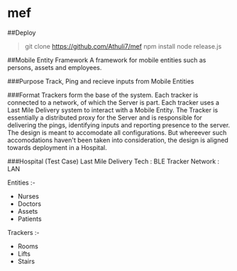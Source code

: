 # mef

##Deploy

> git clone https://github.com/Athuli7/mef
> npm install
> node release.js

##Mobile Entity Framework
A framework for mobile entities such as persons, assets and employees.

###Purpose
Track, Ping and recieve inputs from Mobile Entities

###Format
Trackers form the base of the system. Each tracker is connected to a network, of which the Server is part. Each tracker uses a Last Mile Delivery system to interact with a Mobile Entity. The Tracker is essentially a distributed proxy for the Server and is responsible for delivering the pings, identifying inputs and reporting presence to the server.
The design is meant to accomodate all configurations. But whereever such accomodations haven't been taken into consideration, the design is aligned towards deployment in a Hospital.

###Hospital (Test Case)
Last Mile Delivery Tech : BLE
Tracker Network         : LAN

Entities :-
- Nurses
- Doctors
- Assets
- Patients

Trackers :-
- Rooms
- Lifts
- Stairs
